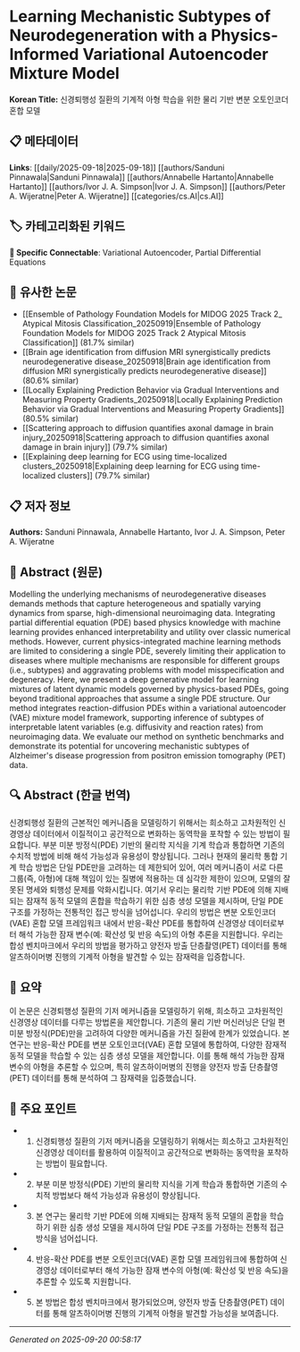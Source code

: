 # Learning Mechanistic Subtypes of Neurodegeneration with a Physics-Informed Variational Autoencoder Mixture Model

**Korean Title:** 신경퇴행성 질환의 기계적 아형 학습을 위한 물리 기반 변분 오토인코더 혼합 모델

## 📋 메타데이터

**Links**: [[daily/2025-09-18|2025-09-18]] [[authors/Sanduni Pinnawala|Sanduni Pinnawala]] [[authors/Annabelle Hartanto|Annabelle Hartanto]] [[authors/Ivor J. A. Simpson|Ivor J. A. Simpson]] [[authors/Peter A. Wijeratne|Peter A. Wijeratne]] [[categories/cs.AI|cs.AI]]

## 🏷️ 카테고리화된 키워드
**🔗 Specific Connectable**: Variational Autoencoder, Partial Differential Equations

## 🔗 유사한 논문
- [[Ensemble of Pathology Foundation Models for MIDOG 2025 Track 2_ Atypical Mitosis Classification_20250919|Ensemble of Pathology Foundation Models for MIDOG 2025 Track 2 Atypical Mitosis Classification]] (81.7% similar)
- [[Brain age identification from diffusion MRI synergistically predicts neurodegenerative disease_20250918|Brain age identification from diffusion MRI synergistically predicts neurodegenerative disease]] (80.6% similar)
- [[Locally Explaining Prediction Behavior via Gradual Interventions and Measuring Property Gradients_20250918|Locally Explaining Prediction Behavior via Gradual Interventions and Measuring Property Gradients]] (80.5% similar)
- [[Scattering approach to diffusion quantifies axonal damage in brain injury_20250918|Scattering approach to diffusion quantifies axonal damage in brain injury]] (79.7% similar)
- [[Explaining deep learning for ECG using time-localized clusters_20250918|Explaining deep learning for ECG using time-localized clusters]] (79.7% similar)

## 📋 저자 정보

**Authors:** Sanduni Pinnawala, Annabelle Hartanto, Ivor J. A. Simpson, Peter A. Wijeratne

## 📄 Abstract (원문)

Modelling the underlying mechanisms of neurodegenerative diseases demands
methods that capture heterogeneous and spatially varying dynamics from sparse,
high-dimensional neuroimaging data. Integrating partial differential equation
(PDE) based physics knowledge with machine learning provides enhanced
interpretability and utility over classic numerical methods. However, current
physics-integrated machine learning methods are limited to considering a single
PDE, severely limiting their application to diseases where multiple mechanisms
are responsible for different groups (i.e., subtypes) and aggravating problems
with model misspecification and degeneracy. Here, we present a deep generative
model for learning mixtures of latent dynamic models governed by physics-based
PDEs, going beyond traditional approaches that assume a single PDE structure.
Our method integrates reaction-diffusion PDEs within a variational autoencoder
(VAE) mixture model framework, supporting inference of subtypes of
interpretable latent variables (e.g. diffusivity and reaction rates) from
neuroimaging data. We evaluate our method on synthetic benchmarks and
demonstrate its potential for uncovering mechanistic subtypes of Alzheimer's
disease progression from positron emission tomography (PET) data.

## 🔍 Abstract (한글 번역)

신경퇴행성 질환의 근본적인 메커니즘을 모델링하기 위해서는 희소하고 고차원적인 신경영상 데이터에서 이질적이고 공간적으로 변화하는 동역학을 포착할 수 있는 방법이 필요합니다. 부분 미분 방정식(PDE) 기반의 물리학 지식을 기계 학습과 통합하면 기존의 수치적 방법에 비해 해석 가능성과 유용성이 향상됩니다. 그러나 현재의 물리학 통합 기계 학습 방법은 단일 PDE만을 고려하는 데 제한되어 있어, 여러 메커니즘이 서로 다른 그룹(즉, 아형)에 대해 책임이 있는 질병에 적용하는 데 심각한 제한이 있으며, 모델의 잘못된 명세와 퇴행성 문제를 악화시킵니다. 여기서 우리는 물리학 기반 PDE에 의해 지배되는 잠재적 동적 모델의 혼합을 학습하기 위한 심층 생성 모델을 제시하며, 단일 PDE 구조를 가정하는 전통적인 접근 방식을 넘어섭니다. 우리의 방법은 변분 오토인코더(VAE) 혼합 모델 프레임워크 내에서 반응-확산 PDE를 통합하여 신경영상 데이터로부터 해석 가능한 잠재 변수(예: 확산성 및 반응 속도)의 아형 추론을 지원합니다. 우리는 합성 벤치마크에서 우리의 방법을 평가하고 양전자 방출 단층촬영(PET) 데이터를 통해 알츠하이머병 진행의 기계적 아형을 발견할 수 있는 잠재력을 입증합니다.

## 📝 요약

이 논문은 신경퇴행성 질환의 기저 메커니즘을 모델링하기 위해, 희소하고 고차원적인 신경영상 데이터를 다루는 방법론을 제안합니다. 기존의 물리 기반 머신러닝은 단일 편미분 방정식(PDE)만을 고려하여 다양한 메커니즘을 가진 질환에 한계가 있었습니다. 본 연구는 반응-확산 PDE를 변분 오토인코더(VAE) 혼합 모델에 통합하여, 다양한 잠재적 동적 모델을 학습할 수 있는 심층 생성 모델을 제안합니다. 이를 통해 해석 가능한 잠재 변수의 아형을 추론할 수 있으며, 특히 알츠하이머병의 진행을 양전자 방출 단층촬영(PET) 데이터를 통해 분석하여 그 잠재력을 입증했습니다.

## 🎯 주요 포인트

- 1. 신경퇴행성 질환의 기저 메커니즘을 모델링하기 위해서는 희소하고 고차원적인 신경영상 데이터를 활용하여 이질적이고 공간적으로 변화하는 동역학을 포착하는 방법이 필요합니다.

- 2. 부분 미분 방정식(PDE) 기반의 물리학 지식을 기계 학습과 통합하면 기존의 수치적 방법보다 해석 가능성과 유용성이 향상됩니다.

- 3. 본 연구는 물리학 기반 PDE에 의해 지배되는 잠재적 동적 모델의 혼합을 학습하기 위한 심층 생성 모델을 제시하여 단일 PDE 구조를 가정하는 전통적 접근 방식을 넘어섭니다.

- 4. 반응-확산 PDE를 변분 오토인코더(VAE) 혼합 모델 프레임워크에 통합하여 신경영상 데이터로부터 해석 가능한 잠재 변수의 아형(예: 확산성 및 반응 속도)을 추론할 수 있도록 지원합니다.

- 5. 본 방법은 합성 벤치마크에서 평가되었으며, 양전자 방출 단층촬영(PET) 데이터를 통해 알츠하이머병 진행의 기계적 아형을 발견할 가능성을 보여줍니다.

---

*Generated on 2025-09-20 00:58:17*